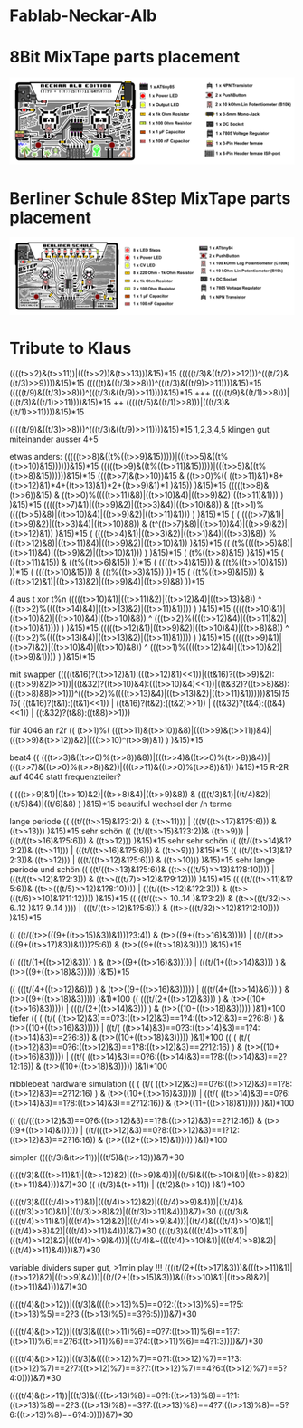 # Fablab-Neckar-Alb

# 8Bit MixTape parts placement
![8Bit-MixTape-Neckar-Alb](https://raw.githubusercontent.com/8BitMixtape/Fablab-Neckar-Alb/master/8Bit-MixTape/images/8Bit-MixTape_partLayout.jpg)

# Berliner Schule 8Step MixTape parts placement
![Berliner Schule 8Step Sequencer](https://raw.githubusercontent.com/8BitMixtape/Fablab-Neckar-Alb/master/8Step-MixTape/images/8Step-MixTape_partsPlacing.jpg)

# Tribute to Klaus

((((t>>2)&(t>>11))|(((t>>2))&(t>>13)))&15)*15
(((((t/3)&((t/2)>>12)))^(((t/2)&((t/3)>>9))))&15)*15
(((((t)&((t/3)>>8)))^(((t/3)&((t/9)>>11))))&15)*15
(((((t/9)&((t/3)>>8)))^(((t/3)&((t/9)>>11))))&15)*15 +++
(((((t/9)&((t/1)>>8)))|(((t/3)&((t/1)>>11))))&15)*15 ++
(((((t/5)&((t/1)>>8)))|(((t/3)&((t/1)>>11))))&15)*15

(((((t/9)&((t/3)>>8)))^(((t/3)&((t/9)>>11))))&15)*15
1,2,3,4,5 klingen gut miteinander ausser 4+5

etwas anders:
(((((t>>8)&((t%((t>>9)&15)))))|(((t>>5)&((t%((t>>10)&15))))))&15)*15
(((((t>>9)&((t%((t>>11)&15)))))|(((t>>5)&((t%((t>>8)&15))))))&15)*15
((((t>>7)&(t>>10))&15 & ((t>>0)%((
((t>>11)&1)*8+((t>>12)&1)*4+((t>>13)&1)*2+((t>>9)&1)*1     )&15)) )&15)*15
(((((t>>8)&(t>>6))&15) &
((t>>0)%((((t>>11)&8)|((t>>10)&4)|((t>>9)&2)|((t>>11)&1))) ) )&15)*15
(((((t>>7)&1)|((t>>9)&2)|((t>>3)&4)|((t>>10)&8)) &
((t>>1)%((((t>>5)&8)|((t>>10)&4)|((t>>9)&2)|((t>>11)&1))) ) )&15)*15
( ( (((t>>7)&1)|((t>>9)&2)|((t>>3)&4)|((t>>10)&8)) &
(t^((t>>7)&8)|((t>>10)&4)|((t>>9)&2)|((t>>12)&1)) )&15)*15
( ((((t>>4)&1)|((t>>3)&2)|((t>>1)&4)|((t>>3)&8)) %
(((t>>12)&8)|((t>>11)&4)|((t>>9)&2)|((t>>10)&1)) )&15)*15
((  (t%((((t>>5)&8)|((t>>11)&4)|((t>>9)&2)|((t>>10)&1))) ) )&15)*15
( (t%((t>>8)&15) )&15)*15
(  (((t>>11)&15)) & ((t%((t>>6)&15)) ))*15
(   ((((t>>4)&15))) & ((t%((t>>10)&15)) ))*15
(   ((((t>>10)&15))) & ((t%((t>>3)&15)) ))*15
(  ((t%((t>>9)&15))) &  (((t>>12)&1)|((t>>13)&2)|((t>>9)&4)|((t>>9)&8)
))*15

4 aus t xor t%n
(((((t>>10)&1)|((t>>11)&2)|((t>>12)&4)|((t>>13)&8)) ^
(((t>>2)%((((t>>14)&4)|((t>>13)&2)|((t>>11)&1)))) ) )&15)*15
(((((t>>10)&1)|((t>>10)&2)|((t>>10)&4)|((t>>10)&8)) ^
(((t>>2)%((((t>>12)&4)|((t>>11)&2)|((t>>10)&1)))) ) )&15)*15
(((((t>>12)&1)|((t>>9)&2)|((t>>10)&4)|((t>>8)&8)) ^
(((t>>2)%((((t>>13)&4)|((t>>13)&2)|((t>>11)&1)))) ) )&15)*15
(((((t>>9)&1)|((t>>7)&2)|((t>>10)&4)|((t>>10)&8)) ^
(((t>>1)%((((t>>12)&4)|((t>>10)&2)|((t>>9)&1)))) ) )&15)*15

mit swapper
(((((t&16)?((t>>12)&1):(((t>>12)&1)<<1))|((t&16)?((t>>9)&2):(((t>>9)&2)>>1))|((t&32)?((t>>10)&4):(((t>>10)&4)<<1))|((t&32)?((t>>8)&8):(((t>>8)&8)>>1)))^(((t>>2)%((((t>>13)&4)|((t>>13)&2)|((t>>11)&1))))))&15)*15
15*( ((t&16)?(t&1):((t&1)<<1)) | ((t&16)?(t&2):((t&2)>>1)) |
((t&32)?(t&4):((t&4)<<1)) | ((t&32)?(t&8):((t&8)>>1)))

für 4046 an r2r
(( (t>>1)%(
(((t>>11)&(t>>10))&8)|(((t>>9)&(t>>11))&4)|(((t>>9)&(t>>12))&2)|(((t>>10)^(t>>9))&1)
) )&15)*15

beat4
((
(((t>>3)&((t>>0)%(t>>8))&8))|(((t>>4)&((t>>0)%(t>>8))&4))|(((t>>7)&((t>>0)%(t>>8))&2))|(((t>>11)&((t>>0)%(t>>8))&1))
)&15)*15
R-2R auf 4046 statt frequenzteiler?

( (((t>>9)&1)|((t>>10)&2)|((t>>8)&4)|((t>>9)&8)) &
((((t/3)&1)|((t/4)&2)|((t/5)&4)|((t/6)&8) ) )&15)*15 beautiful wechsel der
/n terme

lange periode
(( ((t/((t>>15)&1?3:2)) & ((t>>11))) |  (((t/((t>>17)&1?5:6))) & ((t>>13)))
 )&15)*15
sehr schön
(( ((t/((t>>15)&1?3:2))& ((t>>9)))  |  (((t/((t>>16)&1?5:6))) & ((t>>12)))
)&15)*15
sehr sehr schön
(( ((t/((t>>14)&1?3:2))& ((t>>11)))  |  (((t/((t>>16)&1?5:6))) & ((t>>9)))
)&15)*15
(( ((t/((t>>13)&1?2:3))& ((t>>12)))  |  (((t/((t>>12)&1?5:6))) & ((t>>10)))
)&15)*15
sehr lange periode und schön
(( ((t/((t>>13)&1?5:6))& ((t>>(((t/5)>>13)&1?8:10)))) |
(((t/((t>>12)&1?2:3))) & ((t>>(((t/7)>>12)&1?9:12))))  )&15)*15
(( ((t/((t>>11)&1?5:6))& ((t>>(((t/5)>>12)&1?8:10)))) |
(((t/((t>>12)&1?2:3))) & ((t>>(((t/6)>>10)&1?11:12))))  )&15)*15
(( ((t/((t>> 10..14 )&1?3:2)) & ((t>>(((t/32)>> 6..12 )&1? 9..14 )))) |
(((t/((t>>12)&1?5:6))) & ((t>>(((t/32)>>12)&1?12:10))))  )&15)*15


(( ((t/((t>>(((9+((t>>15)&3))&1)))?3:4)) & (t>>((9+((t>>16)&3))))) |
((t/((t>>(((9+((t>>17)&3))&1)))?5:6)) & (t>>((9+((t>>18)&3)))))  )&15)*15

(( (((t/(1+((t>>12)&3))) ) & (t>>((9+((t>>16)&3))))) |
(((t/(1+((t>>14)&3))) ) & (t>>((9+((t>>18)&3)))))  )&15)*15

(( (((t/(4+((t>>12)&6))) ) & (t>>((9+((t>>16)&3))))) |
(((t/(4+((t>>14)&6))) ) & (t>>((9+((t>>18)&3)))))  )&1)*100
(( (((t/(2+((t>>12)&3))) ) & (t>>((10+((t>>16)&3))))) |
(((t/(2+((t>>14)&3))) ) & (t>>((10+((t>>18)&3)))))  )&1)*100 tiefer
(( ( (t/( ((t>>12)&3)==0?3:((t>>12)&3)==1?4:((t>>12)&3)==2?6:8) ) &
(t>>((10+((t>>16)&3))))) | ((t/(
((t>>14)&3)==0?3:((t>>14)&3)==1?4:((t>>14)&3)==2?6:8)) &
(t>>((10+((t>>18)&3)))))  )&1)*100
(( ( (t/( ((t>>12)&3)==0?6:((t>>12)&3)==1?8:((t>>12)&3)==2?12:16) ) &
(t>>((10+((t>>16)&3))))) | ((t/(
((t>>14)&3)==0?6:((t>>14)&3)==1?8:((t>>14)&3)==2?12:16)) &
(t>>((10+((t>>18)&3)))))  )&1)*100

nibblebeat hardware simulation
(( ( (t/( ((t>>12)&3)==0?6:((t>>12)&3)==1?8:((t>>12)&3)==2?12:16) ) &
(t>>((10+((t>>16)&3))))) | ((t/(
((t>>14)&3)==0?6:((t>>14)&3)==1?8:((t>>14)&3)==2?12:16)) &
(t>>((11+((t>>18)&1)))))  )&1)*100

(( ((t/(((t>>12)&3)==0?6:((t>>12)&3)==1?8:((t>>12)&3)==2?12:16)) &
(t>>((9+((t>>14)&1))))) |
((t/(((t>>12)&3)==0?8:((t>>12)&3)==1?12:((t>>12)&3)==2?16:16)) &
(t>>((12+((t>>15)&1)))))  )&1)*100

simpler
((((t/3)&(t>>11))|((t/5)&(t>>13)))&7)*30

((((t/3)&(((t>>11)&1)|((t>>12)&2)|((t>>9)&4)))|((t/5)&(((t>>10)&1)|((t>>8)&2)|((t>>11)&4))))&7)*30
(( ((t/3)&(t>>11)) | ((t/2)&(t>>10)) )&1)*100

((((t/3)&((((t/4)>>11)&1)|(((t/4)>>12)&2)|(((t/4)>>9)&4)))|((t/4)&((((t/3)>>10)&1)|(((t/3)>>8)&2)|(((t/3)>>11)&4))))&7)*30
((((t/3)&((((t/4)>>11)&1)|(((t/4)>>12)&2)|(((t/4)>>9)&4)))|((t/4)&((((t/4)>>10)&1)|(((t/4)>>8)&2)|(((t/4)>>11)&4))))&7)*30
((((t/3)&((((t/4)>>11)&1)|(((t/4)>>12)&2)|(((t/4)>>9)&4)))|((t/4)&~((((t/4)>>10)&1)|(((t/4)>>8)&2)|(((t/4)>>11)&4))))&7)*30

variable dividers super gut, >1min play !!!
((((t/(2+((t>>17)&3)))&(((t>>11)&1)|((t>>12)&2)|((t>>9)&4)))|((t/(2+((t>>15)&3)))&(((t>>10)&1)|((t>>8)&2)|((t>>11)&4))))&7)*30

((((t/4)&(t>>12))|((t/3)&((((t>>13)%5)==0?2:((t>>13)%5)==1?5:((t>>13)%5)==2?3:((t>>13)%5)==3?6:5))))&7)*30

((((t/4)&(t>>12))|((t/3)&((((t>>11)%6)==0?7:((t>>11)%6)==1?7:((t>>11)%6)==2?6:((t>>11)%6)==3?4:((t>>11)%6)==4?1:3))))&7)*30

((((t/4)&(t>>12))|((t/3)&((((t>>12)%7)==0?1:((t>>12)%7)==1?3:((t>>12)%7)==2?7:((t>>12)%7)==3?7:((t>>12)%7)==4?6:((t>>12)%7)==5?4:0))))&7)*30

((((t/4)&(t>>11))|((t/3)&((((t>>13)%8)==0?1:((t>>13)%8)==1?1:((t>>13)%8)==2?3:((t>>13)%8)==3?7:((t>>13)%8)==4?7:((t>>13)%8)==5?6:((t>>13)%8)==6?4:0))))&7)*30
